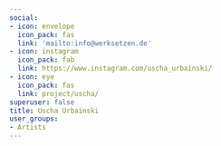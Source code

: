```yaml
---
social:
- icon: envelope
  icon_pack: fas
  link: 'mailto:info@werksetzen.de'
- icon: instagram
  icon_pack: fab
  link: https://www.instagram.com/uscha_urbainski/
- icon: eye
  icon_pack: fas
  link: project/uscha/
superuser: false
title: Uscha Urbainski
user_groups:
- Artists
---
```


